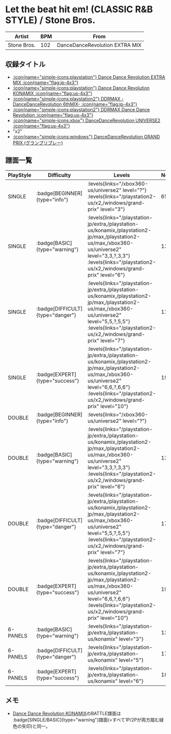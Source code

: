 # Let the beat hit em! (CLASSIC R&B STYLE) / Stone Bros.

|Artist|BPM|From|
|------|---|----|
|Stone Bros.|102|DanceDanceRevolution EXTRA MIX|

## 収録タイトル

- [:icon{name="simple-icons:playstation"} Dance Dance Revolution EXTRA MIX :icon{name="flag:jp-4x3"}](/playstation-jp/extra)
- [:icon{name="simple-icons:playstation"} Dance Dance Revolution KONAMIX :icon{name="flag:us-4x3"}](/playstation-us/konamix)
- [:icon{name="simple-icons:playstation2"} DDRMAX -DanceDanceRevolution 6thMIX- :icon{name="flag:jp-4x3"}](/playstation2-jp/max)
- [:icon{name="simple-icons:playstation2"} DDRMAX Dance Dance Revolution :icon{name="flag:us-4x3"}](/playstation2-us/max)
- [:icon{name="simple-icons:xbox"} DanceDanceRevolution UNIVERSE2 :icon{name="flag:us-4x3"}](/xbox360-us/universe2)
- "x2"
- [:icon{name="simple-icons:windows"} DanceDanceRevolution GRAND PRIX (グランプリプレー)](/windows/grand-prix)

## 譜面一覧

|PlayStyle|Difficulty|Levels|Notes|Movie|
|---------|----------|------|-----|-----|
|SINGLE| :badge[BEGINNER]{type="info"}| :levels{links="/xbox360-us/universe2" level="?"} :levels{links="/playstation2-us/x2,/windows/grand-prix" level="3"}|65/0||
|SINGLE| :badge[BASIC]{type="warning"}| :levels{links="/playstation-jp/extra,/playstation-us/konamix,/playstation2-jp/max,/playstation2-us/max,/xbox360-us/universe2" level="3,3,?,3,3"} :levels{links="/playstation2-us/x2,/windows/grand-prix" level="6"}|133/0||
|SINGLE| :badge[DIFFICULT]{type="danger"}| :levels{links="/playstation-jp/extra,/playstation-us/konamix,/playstation2-jp/max,/playstation2-us/max,/xbox360-us/universe2" level="5,5,?,5,5"} :levels{links="/playstation2-us/x2,/windows/grand-prix" level="7"}|172/0||
|SINGLE| :badge[EXPERT]{type="success"}| :levels{links="/playstation-jp/extra,/playstation-us/konamix,/playstation2-jp/max,/playstation2-us/max,/xbox360-us/universe2" level="6,6,?,6,6"} :levels{links="/playstation2-us/x2,/windows/grand-prix" level="10"}|192/0||
|DOUBLE| :badge[BEGINNER]{type="info"}| :levels{links="/xbox360-us/universe2" level="?"}|||
|DOUBLE| :badge[BASIC]{type="warning"}| :levels{links="/playstation-jp/extra,/playstation-us/konamix,/playstation2-jp/max,/playstation2-us/max,/xbox360-us/universe2" level="3,3,?,3,3"} :levels{links="/playstation2-us/x2,/windows/grand-prix" level="6"}|134/0||
|DOUBLE| :badge[DIFFICULT]{type="danger"}| :levels{links="/playstation-jp/extra,/playstation-us/konamix,/playstation2-jp/max,/playstation2-us/max,/xbox360-us/universe2" level="5,5,?,5,5"} :levels{links="/playstation2-us/x2,/windows/grand-prix" level="7"}|172/0||
|DOUBLE| :badge[EXPERT]{type="success"}| :levels{links="/playstation-jp/extra,/playstation-us/konamix,/playstation2-jp/max,/playstation2-us/max,/xbox360-us/universe2" level="6,6,?,6,6"} :levels{links="/playstation2-us/x2,/windows/grand-prix" level="10"}|190/0||
|6-PANELS| :badge[BASIC]{type="warning"}| :levels{links="/playstation-jp/extra,/playstation-us/konamix" level="3"}|133/0||
|6-PANELS| :badge[DIFFICULT]{type="danger"}| :levels{links="/playstation-jp/extra,/playstation-us/konamix" level="5"}|172/0||
|6-PANELS| :badge[EXPERT]{type="success"}| :levels{links="/playstation-jp/extra,/playstation-us/konamix" level="6"}|189/0||

## メモ

- [Dance Dance Revolution KONAMIX](/playstation-us/konamix)のBATTLE譜面は :badge[SINGLE/BASIC]{type="warning"}譜面(=すべて1P/2Pが両方踏む緑色の矢印)と同一。
